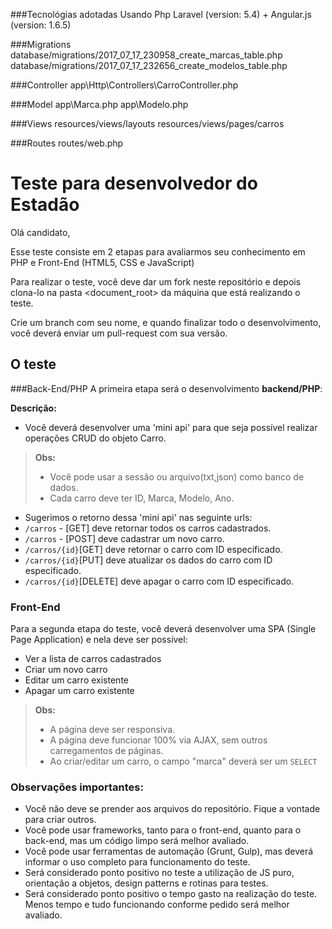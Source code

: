 ###Tecnológias adotadas
Usando Php Laravel (version: 5.4) + Angular.js (version: 1.6.5)

###Migrations
database/migrations/2017_07_17_230958_create_marcas_table.php
database/migrations/2017_07_17_232656_create_modelos_table.php

###Controller
app\Http\Controllers\CarroController.php

###Model
app\Marca.php
app\Modelo.php

###Views
resources/views/layouts
resources/views/pages/carros

###Routes
routes/web.php






Teste para desenvolvedor do Estadão
==============================

Olá candidato,

Esse teste consiste em 2 etapas para avaliarmos seu conhecimento em PHP e Front-End (HTML5, CSS e JavaScript)

Para realizar o teste, você deve dar um fork neste repositório e depois clona-lo na pasta <document_root> da máquina que está realizando o teste.

Crie um branch com seu nome, e quando finalizar todo o desenvolvimento, você deverá enviar um pull-request com sua versão.


O teste
--------

###Back-End/PHP
A primeira etapa será o desenvolvimento **backend/PHP**:

**Descrição:**

- Você deverá desenvolver uma 'mini api' para que seja possível realizar operações CRUD do objeto Carro.
> **Obs:**
>  - Você pode usar a sessão ou arquivo(txt,json) como banco de dados.
>  - Cada carro deve ter ID, Marca, Modelo, Ano.

- Sugerimos o retorno dessa 'mini api' nas seguinte urls:
 - `/carros` - [GET] deve retornar todos os carros cadastrados.
 - `/carros` - [POST] deve cadastrar um novo carro.
 - `/carros/{id}`[GET] deve retornar o carro com ID especificado.
 - `/carros/{id}`[PUT] deve atualizar os dados do carro com ID especificado.
 - `/carros/{id}`[DELETE] deve apagar o carro com ID especificado.

### Front-End

Para a segunda etapa do teste, você deverá desenvolver uma SPA (Single Page Application) e nela deve ser possível:

- Ver a lista de carros cadastrados
- Criar um novo carro
- Editar um carro existente
- Apagar um carro existente

> **Obs:**
> - A página deve ser responsiva.
> - A página deve funcionar 100% via AJAX, sem outros carregamentos de páginas.
> - Ao criar/editar um carro, o campo "marca" deverá ser um `SELECT`


### Observações importantes:

 - Você não deve se prender aos arquivos do repositório. Fique a vontade para criar outros.
 - Você pode usar frameworks, tanto para o front-end, quanto para o back-end, mas um código limpo será melhor avaliado.
 - Você pode usar ferramentas de automação (Grunt, Gulp), mas deverá informar o uso completo para funcionamento do teste.
 - Será considerado ponto positivo no teste a utilização de JS puro, orientação a objetos, design patterns e rotinas para testes.
 - Será considerado ponto positivo o tempo gasto na realização do teste. Menos tempo e tudo funcionando conforme pedido será
melhor avaliado.